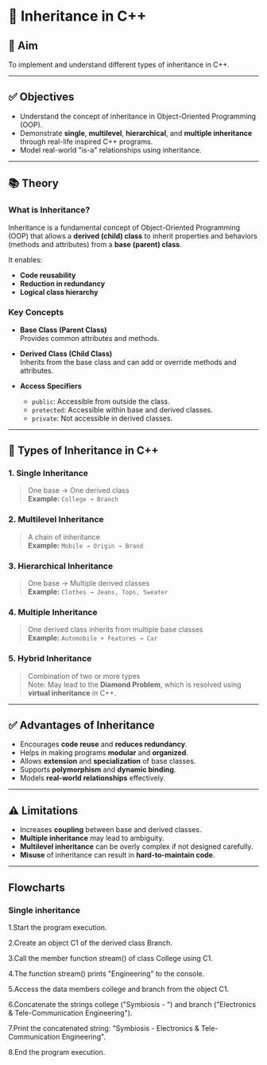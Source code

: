 # 🧬 Inheritance in C++

## 🎯 Aim

To implement and understand different types of inheritance in C++.

---

## ✅ Objectives

- Understand the concept of inheritance in Object-Oriented Programming (OOP).
- Demonstrate **single**, **multilevel**, **hierarchical**, and **multiple inheritance** through real-life inspired C++ programs.
- Model real-world "is-a" relationships using inheritance.

---

## 📚 Theory

### What is Inheritance?

Inheritance is a fundamental concept of Object-Oriented Programming (OOP) that allows a **derived (child) class** to inherit properties and behaviors (methods and attributes) from a **base (parent) class**.

It enables:

- **Code reusability**
- **Reduction in redundancy**
- **Logical class hierarchy**

### Key Concepts

- **Base Class (Parent Class)**  
  Provides common attributes and methods.

- **Derived Class (Child Class)**  
  Inherits from the base class and can add or override methods and attributes.

- **Access Specifiers**  
  - `public`: Accessible from outside the class.  
  - `protected`: Accessible within base and derived classes.  
  - `private`: Not accessible in derived classes.

---

## 🧱 Types of Inheritance in C++

### 1. Single Inheritance
> One base → One derived class  
**Example:** `College → Branch`

### 2. Multilevel Inheritance
> A chain of inheritance  
**Example:** `Mobile → Origin → Brand`

### 3. Hierarchical Inheritance
> One base → Multiple derived classes  
**Example:** `Clothes → Jeans, Tops, Sweater`

### 4. Multiple Inheritance
> One derived class inherits from multiple base classes  
**Example:** `Automobile + Features → Car`

### 5. Hybrid Inheritance
> Combination of two or more types  
Note: May lead to the **Diamond Problem**, which is resolved using **virtual inheritance** in C++.

---

## ✅ Advantages of Inheritance

- Encourages **code reuse** and **reduces redundancy**.
- Helps in making programs **modular** and **organized**.
- Allows **extension** and **specialization** of base classes.
- Supports **polymorphism** and **dynamic binding**.
- Models **real-world relationships** effectively.

---

## ⚠️ Limitations

- Increases **coupling** between base and derived classes.
- **Multiple inheritance** may lead to ambiguity.
- **Multilevel inheritance** can be overly complex if not designed carefully.
- **Misuse** of inheritance can result in **hard-to-maintain code**.

---

## Flowcharts
### Single inheritance
1.Start the program execution.

2.Create an object C1 of the derived class Branch.

3.Call the member function stream() of class College using C1.

4.The function stream() prints "Engineering" to the console.

5.Access the data members college and branch from the object C1.

6.Concatenate the strings college ("Symbiosis - ") and branch ("Electronics & Tele-Communication Engineering").

7.Print the concatenated string:
"Symbiosis - Electronics & Tele-Communication Engineering".

8.End the program execution.

###
